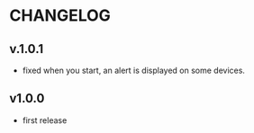 CHANGELOG
==================

v.1.0.1
---------------------------------
* fixed when you start, an alert is displayed on some devices.

v1.0.0
---------------------------------
* first release